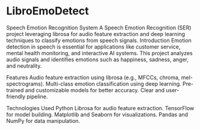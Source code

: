 # LibroEmoDetect
Speech Emotion Recognition System
A Speech Emotion Recognition (SER) project leveraging librosa for audio feature extraction and deep learning techniques to classify emotions from speech signals.
Introduction
Emotion detection in speech is essential for applications like customer service, mental health monitoring, and interactive AI systems. This project analyzes audio signals and identifies emotions such as happiness, sadness, anger, and neutrality.

Features
Audio feature extraction using librosa (e.g., MFCCs, chroma, mel-spectrograms).
Multi-class emotion classification using deep learning.
Pre-trained and customizable models for better accuracy.
Clear and user-friendly pipeline.
<br>

Technologies Used
Python
Librosa for audio feature extraction.
TensorFlow for model building.
Matplotlib and Seaborn for visualizations.
Pandas and NumPy for data manipulation.
